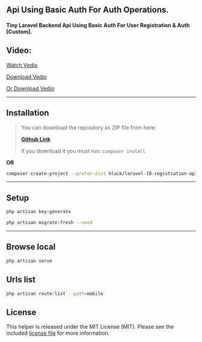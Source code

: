 ## Api Using Basic Auth For Auth Operations.
#### Tiny Laravel Backend Api Using Basic Auth For User Registration & Auth **[Custom]**.

## Video:

[Watch Vedio](https://watch.screencastify.com/v/GAsToW3rdF28oSVbo2VW)

[Download Vedio](https://drive.google.com/file/d/1lLmoKhhlEascQ0epGPHFSb_1fLLzaMog/view?usp=share_link)

[Or Download Vedio](https://github.com/hlaCk/laravel-10-registration-api-basic-auth/raw/master/Api%20Using%20Basic%20Auth%20For%20Auth%20Operations.mp4)


---


## Installation

> You can download the repository as ZIP file from here:
>
> [**Github Link**](https://github.com/hlaCk/laravel-10-registration-api-basic-auth)
>
> if you download it you must run: `composer install`

**OR**

```bash
composer create-project --prefer-dist hlack/laravel-10-registration-api-basic-auth
```

---

## Setup

```bash
php artisan key:generate
```

```bash
php artisan migrate:fresh --seed
```

---

## Browse local

```bash
php artisan serve
```

## Urls list

```bash
php artisan route:list --path=mobile
```

## License

This helper is released under the MIT License (MIT). Please see the included [license file](LICENSE) for more information.
